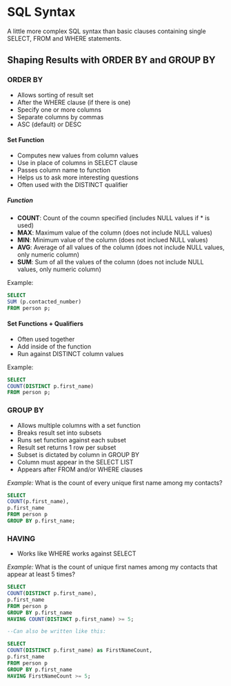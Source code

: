 # SQL Syntax

A little more complex SQL syntax than basic clauses containing single SELECT, FROM and WHERE statements.

## Shaping Results with ORDER BY and GROUP BY

### ORDER BY

- Allows sorting of result set
- After the WHERE clause (if there is one)
- Specify one or more columns
- Separate columns by commas
- ASC (default) or DESC

#### Set Function

- Computes new values from  column values
- Use in place of columns in SELECT clause
- Passes column name to function
- Helps us to ask more interesting questions
- Often used with the DISTINCT qualifier

##### Function

- **COUNT**: Count of the coumn specified  (includes NULL values if * is used)
- **MAX**: Maximum value of the column (does not include NULL values)
- **MIN**: Minimum value of the column (does not inclued NULL values)
- **AVG**: Average of all values of the column (does not include NULL values, only numeric column)
- **SUM**: Sum of all the values of the column (does not include NULL values, only numeric column)

Example:

```sql
SELECT
SUM (p.contacted_number)
FROM person p;
```

#### Set Functions + Qualifiers

- Often used together
- Add inside of the function
- Run against DISTINCT column values

Example:

```sql
SELECT
COUNT(DISTINCT p.first_name)
FROM person p;
```

### GROUP BY

- Allows multiple columns with a set function
- Breaks result set into subsets
- Runs set function against each subset
- Result set returns 1 row per subset
- Subset is dictated by column in GROUP BY
- Column must appear in the SELECT LIST
- Appears after FROM and/or WHERE clauses

_Example:_ What is the count of every unique first name among my contacts?

```sql
SELECT
COUNT(p.first_name),
p.first_name
FROM person p
GROUP BY p.first_name;
```

### HAVING

- Works like WHERE works against SELECT

_Example:_ What is the count of unique first names among my contacts that appear at least 5 times?

```sql
SELECT
COUNT(DISTINCT p.first_name),
p.first_name
FROM person p
GROUP BY p.first_name
HAVING COUNT(DISTINCT p.first_name) >= 5;

--Can also be written like this:

SELECT
COUNT(DISTINCT p.first_name) as FirstNameCount,
p.first_name
FROM person p
GROUP BY p.first_name
HAVING FirstNameCount >= 5;

```